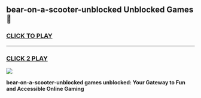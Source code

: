 
## bear-on-a-scooter-unblocked Unblocked Games👋
<h3>
<a href="https://news.freeplayer.one?title=bear-on-a-scooter-unblocked&ref=16F">CLICK TO PLAY</a></h3>
<hr>

<h3>
<a href="https://news.freeplayer.one?title=bear-on-a-scooter-unblocked&ref=16F">CLICK 2 PLAY</a>
  
</h3>

<a href="https://news.freeplayer.one?title=bear-on-a-scooter-unblocked&ref=16F/"><img src="https://clearcache.store/games.png"></a>


**bear-on-a-scooter-unblocked games unblocked: Your Gateway to Fun and Accessible Online Gaming**
